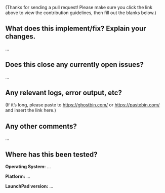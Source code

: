 (Thanks for sending a pull request! Please make sure you click the link above to view the contribution guidelines, then fill out the blanks below.)

What does this implement/fix? Explain your changes.
---------------------------------------------------
…

Does this close any currently open issues?
------------------------------------------
…


Any relevant logs, error output, etc?
-------------------------------------
(If it’s long, please paste to https://ghostbin.com/ or https://pastebin.com/ and insert the link here.)

Any other comments?
-------------------
…

Where has this been tested?
---------------------------
**Operating System:** …

**Platform:** …

**LaunchPad version:** …

